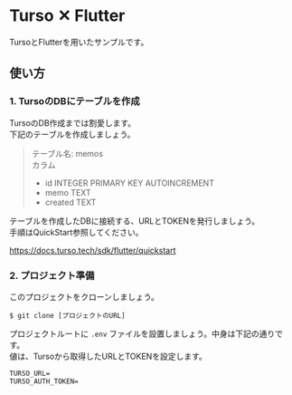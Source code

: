 # Turso ✕ Flutter 

TursoとFlutterを用いたサンプルです。

## 使い方

### 1. TursoのDBにテーブルを作成

TursoのDB作成までは割愛します。  
下記のテーブルを作成しましょう。

> テーブル名: memos  
> カラム
> - id INTEGER PRIMARY KEY AUTOINCREMENT
> - memo TEXT
> - created TEXT

テーブルを作成したDBに接続する、URLとTOKENを発行しましょう。  
手順はQuickStart参照してください。

https://docs.turso.tech/sdk/flutter/quickstart


### 2. プロジェクト準備

このプロジェクトをクローンしましょう。

```shell
$ git clone [プロジェクトのURL]
```

プロジェクトルートに `.env` ファイルを設置しましょう。中身は下記の通りです。  
値は、Tursoから取得したURLとTOKENを設定します。

```:.env
TURSO_URL=
TURSO_AUTH_TOKEN=
```

